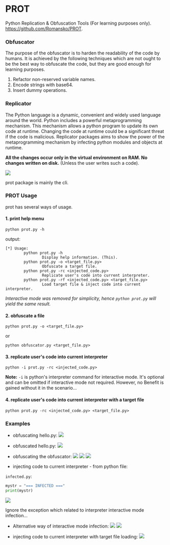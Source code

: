 # PROT

Python Replication & Obfuscation Tools (For learning purposes only).
https://github.com/Romansko/PROT.



### Obfuscator

The purpose of the obfuscator is to harden the readability of the code by humans. 
It is achieved by the following techniques which are not ought to be the best way to obfuscate the code, but they are 
good enough for learning purposes.
1. Refactor non-reserved variable names.
2. Encode strings with base64.
3. Insert dummy operations.


### Replicator

The Python language is a dynamic, convenient and widely used language around the world. 
Python includes a powerful metaprogramming mechanism. 
This mechanism allows a python program to update its own code at runtime.
Changing the code at runtime could be a significant threat if the code is malicious. 
Replicator packages aims to show the power of the metaprogramming mechanism by infecting python modules and objects at runtime.

<b> All the changes occur only in the virtual environment on RAM. No changes written on disk.</b>
(Unless the user writes such a code).


![](img/package.png)


prot package is mainly the cli.


### PROT Usage

prot has several ways of usage.



#### 1. print help menu

`python prot.py -h`

output:
```
[*] Usage:
        python prot.py -h
                Display help information. (This).
        python prot.py -o <target_file.py>
                Obfuscate a target file.
        python prot.py -rc <injected_code.py>
                Replicate user's code into current interpreter.
        python prot.py -rf <injected_code.py> <target_file.py>
                Load target file & inject code into current interpreter.
```

*Interactive mode was removed for simplicity, hence `python prot.py` will yield the same result.*



#### 2. obfuscate a file

`python prot.py -o <target_file.py>`

or

`python obfuscator.py <target_file.py>`



#### 3. replicate user's code into current interpreter

`python -i prot.py -rc <injected_code.py>`


**Note:** `-i` is python's interpreter command for interactive mode.
It's optional and can be omitted if interactive mode not required. 
However, no Benefit is gained without it in the scenario...


#### 4. replicate user's code into current interpreter with a target file

`python prot.py -rc <injected_code.py> <target_file.py>`

### Examples

* obfuscating hello.py:
![](img/hello1.png)

* obfuscated hello.py:
![](img/hello2.png)

* obfuscating the obfuscator:
![](img/obf1.png)
![](img/obf2.png)
![](img/obf3.png)


* injecting code to current interpreter - from python file:

`infected.py`:
```python
mystr = "=== INFECTED ==="
print(mystr)
```

![](img/inf1.png)

Ignore the exception which related to interpreter interactive mode infection...


* Alternative way of interactive mode infection:
![](img/inf2.png)
![](img/inf3.png)


* injecting code to current interpreter with target file loading:
![](img/inf4.png)
